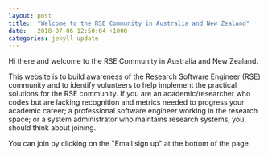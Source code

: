 ```yaml
---
layout: post
title:  "Welcome to the RSE Community in Australia and New Zealand"
date:   2018-07-06 12:50:04 +1000
categories: jekyll update
---
```


Hi there and welcome to the RSE Community in Australia and New Zealand.

This website is to build awareness of the Research Software Engineer (RSE) community and to identify volunteers to help implement the practical solutions for the RSE community. If you are an academic/researcher who codes but are lacking recognition and metrics needed to progress your academic career; a professional software engineer working in the research space; or a system administrator who maintains research systems, you should think about joining. 

You can join by clicking on the "Email sign up" at the bottom of the page.


